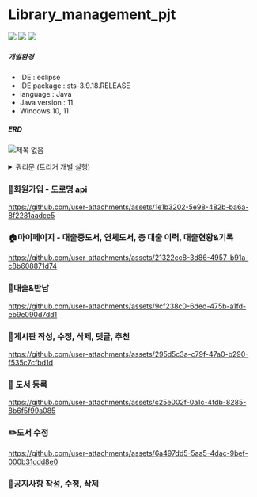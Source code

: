# Library_management_pjt

  <img src="https://img.shields.io/badge/java-007396?style=for-the-badge&logo=java&logoColor=white"> 
  <img src="https://img.shields.io/badge/oracle-F80000?style=for-the-badge&logo=oracle&logoColor=white"> 
  <img src="https://img.shields.io/badge/spring-6DB33F?style=for-the-badge&logo=spring&logoColor=white"> 

##### 개발환경
- IDE : eclipse
- IDE package : sts-3.9.18.RELEASE
- language : Java
- Java version : 11
- Windows 10, 11

##### ERD
![제목 없음](https://github.com/user-attachments/assets/6fcc184a-7832-47de-9f53-7db4e7636054)


<details>
  <summary>쿼리문 (트리거 개별 실행)</summary>
  <pre><code>
GRANT CREATE SESSION, CREATE TABLE, CREATE VIEW, CREATE SEQUENCE, 
      CREATE SYNONYM, CREATE PROCEDURE, CREATE TRIGGER, CREATE MATERIALIZED VIEW 
TO bookmanager;

GRANT SELECT ANY TABLE, INSERT ANY TABLE, UPDATE ANY TABLE, DELETE ANY TABLE 
TO bookmanager;
ALTER USER bookmanager DEFAULT TABLESPACE USERS;
ALTER USER bookmanager QUOTA UNLIMITED ON USERS;

CREATE TABLE USERINFO (
    userNumber      NUMBER PRIMARY KEY,
    userId          VARCHAR2(100),
    userPw          VARCHAR2(100),
    userName        VARCHAR2(100),
    userTel         VARCHAR2(20),
    userEmail       VARCHAR2(200),
    userBirth       VARCHAR2(50),
    userZipCode     VARCHAR2(50),
    userAddress     VARCHAR2(300),
    userDetailAddress VARCHAR2(500),
    userBorrow      NUMBER DEFAULT 0,
    userCanBorrow      NUMBER DEFAULT 5,
    userAdmin       NUMBER DEFAULT 0,
    userRegdate     DATE DEFAULT SYSDATE
);


CREATE TABLE user_sessions (
    userId VARCHAR(50) PRIMARY KEY,
    sessionId VARCHAR(100) NOT NULL,
    loginTime TIMESTAMP DEFAULT CURRENT_TIMESTAMP
);


CREATE TABLE BOOKINFO (
    bookNumber          NUMBER PRIMARY KEY,
    bookIsbn            VARCHAR2(50) DEFAULT 0,
    bookTitle           VARCHAR2(400),
    bookComent          VARCHAR2(4000),
    bookWrite           VARCHAR2(100),
    bookPub             VARCHAR2(100),
    bookDate            DATE,
    bookMajorCategory   NVARCHAR2(100),
    bookSubCategory     NVARCHAR2(100),
    bookCount           NUMBER,
    bookBorrowCount     NUMBER DEFAULT 0
);

CREATE TABLE NOTICE(
    noticeNum            NUMBER PRIMARY KEY,
    noticeTitle          VARCHAR2(500) NOT NULL,
    noticeContent        VARCHAR2(4000) NOT NULL,
    noticewriter         VARCHAR2(100) DEFAULT '관리자',
    noticeregdate        DATE DEFAULT SYSDATE,
    noticeviews          NUMBER DEFAULT 0,
    noticeCategory       VARCHAR2(30)
);

CREATE TABLE BOARD (
    boardNumber     NUMBER PRIMARY KEY,
    userNumber      NUMBER,
    userName        VARCHAR2(50),
    boardTitle      VARCHAR2(1000),
    boardContent    VARCHAR2(4000),
    boardWriteDate  DATE DEFAULT SYSDATE,
    boardHit        NUMBER DEFAULT 0,
    boardViews      NUMBER DEFAULT 0,
    boardLikes      NUMBER DEFAULT 0,
    FOREIGN KEY (userNumber) REFERENCES USERINFO(userNumber)ON DELETE CASCADE
);

CREATE TABLE board_likes (
    boardNumber number,
    userNumber number,
    PRIMARY KEY (boardNumber, userNumber)
);

CREATE TABLE BOARD_COMMENT (
    commentNumber       NUMBER PRIMARY KEY,
    commentSubNumber    NUMBER,
    commentSubStepNumber NUMBER,
    boardNumber         NUMBER,
    userNumber          NUMBER,
    userName            VARCHAR2(50),
    commentContent      VARCHAR2(4000),
    commentWriteDate    DATE DEFAULT SYSDATE
);

ALTER TABLE BOARD_COMMENT
ADD CONSTRAINT fk_comment_board
FOREIGN KEY (boardNumber)
REFERENCES BOARD(boardNumber)
ON DELETE CASCADE;

ALTER TABLE BOARD_COMMENT
ADD CONSTRAINT fk_comment_user
FOREIGN KEY (userNumber)
REFERENCES USERINFO(userNumber)
ON DELETE CASCADE;
DESC board_comment;

CREATE TABLE BOOK_BORROW (
    borrowNumber        NUMBER PRIMARY KEY,
    userNumber          NUMBER,
    bookNumber          NUMBER,
    bookTitle           VARCHAR2 (400),
    bookWrite           VARCHAR2 (100),
    bookBorrowDate      DATE DEFAULT SYSDATE,
    bookReturnDate      DATE,
    FOREIGN KEY (userNumber) REFERENCES USERINFO(userNumber)ON DELETE CASCADE,
    FOREIGN KEY (bookNumber) REFERENCES BOOKINFO(bookNumber)ON DELETE CASCADE
);
CREATE TABLE Book_RECORD (
    recordNumber  NUMBER PRIMARY KEY,
    userNumber          NUMBER,
    bookNumber          NUMBER,
    bookTitle           VARCHAR2 (400),
    bookWrite           VARCHAR2 (100),
    bookBorrowDate      DATE,
    bookReturnDate      DATE,
    FOREIGN KEY (userNumber) REFERENCES USERINFO(userNumber),
    FOREIGN KEY (bookNumber) REFERENCES BOOKINFO(bookNumber)
);


--------------------------------------------- 시퀀스 드래그로 개별 컴파일
CREATE SEQUENCE  "BOOKMANAGER"."BORROWRECORD_SEQ"  MINVALUE 1 MAXVALUE 9999999999999999999999999999 INCREMENT BY 1 START WITH 1 NOCACHE  NOORDER  NOCYCLE 


--------------------------------------------- 트리거 드래그로 개별 컴파일
create or replace TRIGGER after_book_record_insert
after INSERT ON book_record
FOR EACH ROW

BEGIN
     -- BOOKINFO 업데이트
    UPDATE BOOKINFO
    SET
        BOOKCOUNT = BOOKCOUNT + 1
    WHERE BOOKNUMBER = :NEW.BOOKNUMBER;

    -- USERINFO 업데이트
    UPDATE USERINFO
    SET
        USERCANBORROW = USERCANBORROW + 1
    WHERE USERNUMBER = :NEW.USERNUMBER;

END;
--------------------------------------------- 트리거 드래그로 개별 컴파일
create or replace TRIGGER before_book_record_insert
BEFORE INSERT ON book_record
FOR EACH ROW
DECLARE
    v_borrowDate DATE;
    v_borrowNumber NUMBER;
    v_booktitle varchar2(400);
    v_bookwrite varchar2(100);
    v_recordNumber number;
    v_returnDate date default SYSDATE;
    ex_no_borrow EXCEPTION;
BEGIN
    -- 해당 대출 정보 유무 확인
    SELECT borrowNumber, bookBorrowDate
    INTO v_borrowNumber, v_borrowDate
    FROM book_borrow
    WHERE bookNumber = :NEW.bookNumber
      AND userNumber = :NEW.userNumber;
      
    select booktitle, bookwrite
    into v_booktitle, v_bookwrite
    from bookinfo
    where bookNumber = :NEW.bookNumber;
    
     -- 새로운 borrowRecordNumber 미리 생성
    SELECT NVL(MAX(recordNumber), 0) + 1
    INTO v_recordNumber
    FROM book_record;
   
    :NEW.bookBorrowDate := v_borrowDate;
    :NEW.bookReturnDate := v_returnDate;
    :NEW.booktitle := v_booktitle;
    :NEW.bookwrite := v_bookwrite;
    

    -- 그 다음 BOOK_BORROW에서 삭제
    DELETE FROM book_borrow
    WHERE bookNumber = :NEW.bookNumber
      AND userNumber = :NEW.userNumber;

EXCEPTION
    WHEN NO_DATA_FOUND THEN
        RAISE_APPLICATION_ERROR(-20004, '대출 정보가 존재하지 않아 반납할 수 없습니다.');
END;
--------------------------------------------- 트리거 드래그로 개별 컴파일

create or replace TRIGGER trg_after_book_borrow_insert
-- AFTER 에서 BEFORE로 바뀜
-- 중복 대출 체크(조회)를 위해 before로 수정
BEFORE INSERT ON BOOK_BORROW
FOR EACH ROW
DECLARE
    v_bookcount     NUMBER;
    v_usercanborrow NUMBER;
    v_count    NUMBER;
    v_booktitle     varchar2(400);
    v_bookwrite     varchar2(100);
    ex_no_stock     EXCEPTION;
    ex_no_quota     EXCEPTION;
    ex_already_borrowed EXCEPTION;
BEGIN
    -- 책 재고, 제목, 저자 확인
    SELECT BOOKCOUNT, booktitle, bookwrite INTO v_bookcount, v_booktitle, v_bookwrite
    FROM BOOKINFO
    WHERE BOOKNUMBER = :NEW.BOOKNUMBER;


    :NEW.booktitle := v_booktitle;
    :NEW.bookwrite := v_bookwrite;
    :NEW.bookReturnDate := SYSDATE + 30;

    -- 사용자 대출 가능 횟수 확인
    SELECT USERCANBORROW INTO v_usercanborrow
    FROM USERINFO
    WHERE USERNUMBER = :NEW.USERNUMBER;

    -- 중복 대출 체크
    SELECT COUNT(*) INTO v_count
    FROM BOOK_BORROW
    WHERE USERNUMBER = :NEW.USERNUMBER
     AND BOOKNUMBER = :NEW.BOOKNUMBER;

    IF v_count > 0 THEN
    RAISE ex_already_borrowed;
    END IF;

    -- 예외 조건 검사
    IF v_bookcount <= 0 THEN
        RAISE ex_no_stock;
    ELSIF v_usercanborrow <= 0 THEN
        RAISE ex_no_quota;
    END IF;

    -- BOOKINFO 업데이트
    UPDATE BOOKINFO
    SET
        BOOKBORROWCOUNT = BOOKBORROWCOUNT + 1,
        BOOKCOUNT = BOOKCOUNT - 1
    WHERE BOOKNUMBER = :NEW.BOOKNUMBER;

    -- USERINFO 업데이트
    UPDATE USERINFO
    SET
        USERCANBORROW = USERCANBORROW - 1,
        USERBORROW = USERBORROW + 1
    WHERE USERNUMBER = :NEW.USERNUMBER;

EXCEPTION
    WHEN ex_no_stock THEN
        RAISE_APPLICATION_ERROR(-20001, '도서 재고가 부족하여 대출할 수 없습니다.');
    WHEN ex_no_quota THEN
        RAISE_APPLICATION_ERROR(-20002, '회원의 대출 가능 권수가 0입니다.');
    WHEN ex_already_borrowed THEN
        RAISE_APPLICATION_ERROR(-20004, '이미 빌린 책 입니다');
    WHEN OTHERS THEN
        RAISE_APPLICATION_ERROR(-20003, '트리거 처리 중 오류 발생: ' || SQLERRM);
END;
  </code></pre>
</details>

### 🔑회원가입 - 도로명 api
https://github.com/user-attachments/assets/1e1b3202-5e98-482b-ba6a-8f2281aadce5

### 🏠마이페이지 - 대출중도서, 연체도서, 총 대출 이력, 대출현황&기록
https://github.com/user-attachments/assets/21322cc8-3d86-4957-b91a-c8b608871d74

### 📖대출&반납
https://github.com/user-attachments/assets/9cf238c0-6ded-475b-a1fd-eb9e090d7dd1

### 📨게시판 작성, 수정, 삭제, 댓글, 추천
https://github.com/user-attachments/assets/295d5c3a-c79f-47a0-b290-f535c7cfbd1d

### 📕 도서 등록
https://github.com/user-attachments/assets/c25e002f-0a1c-4fdb-8285-8b6f5f99a085

### ✏️도서 수정
https://github.com/user-attachments/assets/6a497dd5-5aa5-4dac-9bef-000b31cdd8e0

### 📢공지사항 작성, 수정, 삭제
